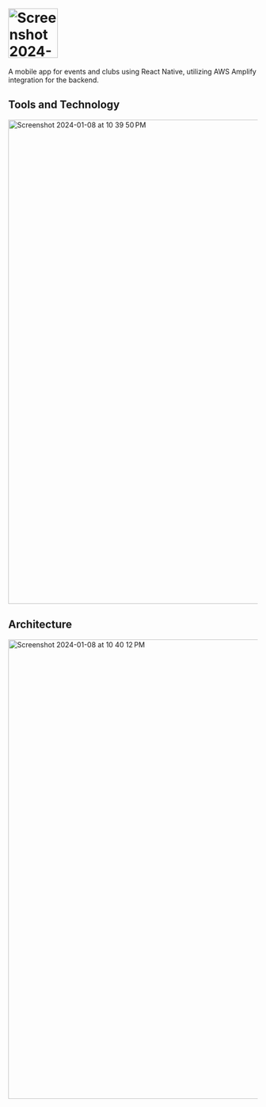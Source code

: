 # <img width="100" alt="Screenshot 2024-01-08 at 10 40 00 PM" src="https://github.com/srikarh/CampVue/assets/34007788/f8fccfa9-dab6-498d-89b9-7a8a7bfe1e3e">
A mobile app for events and clubs using React Native, utilizing AWS Amplify integration for the backend.
## Tools and Technology
<img width="979" alt="Screenshot 2024-01-08 at 10 39 50 PM" src="https://github.com/srikarh/CampVue/assets/34007788/df3fa8f4-2d55-424e-9f6f-67cbd7126651">

## Architecture
<img width="929" alt="Screenshot 2024-01-08 at 10 40 12 PM" src="https://github.com/srikarh/CampVue/assets/34007788/a3018f75-99d1-4186-b18e-c0fdddc2e9b6">
